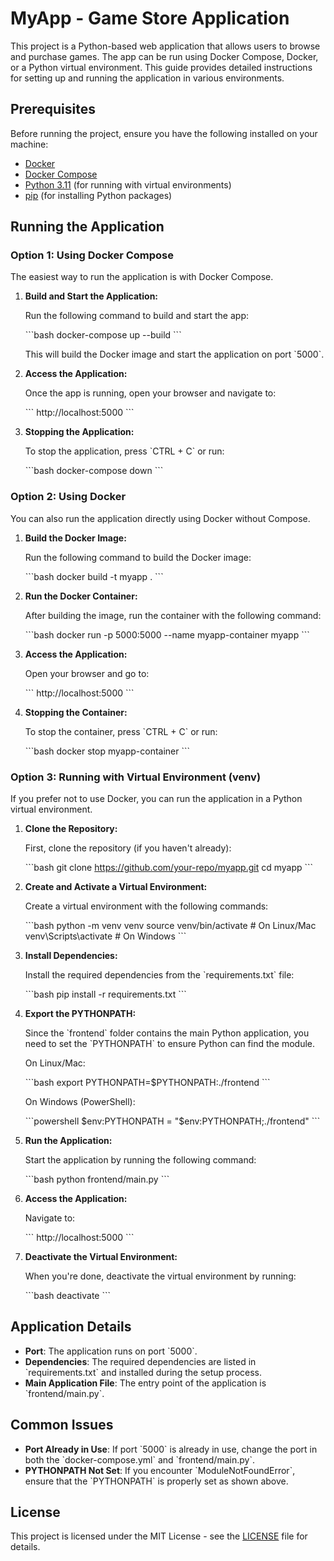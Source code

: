 
# MyApp - Game Store Application

This project is a Python-based web application that allows users to browse and purchase games. The app can be run using Docker Compose, Docker, or a Python virtual environment. This guide provides detailed instructions for setting up and running the application in various environments.

## Prerequisites

Before running the project, ensure you have the following installed on your machine:

- [Docker](https://docs.docker.com/get-docker/)
- [Docker Compose](https://docs.docker.com/compose/install/)
- [Python 3.11](https://www.python.org/downloads/) (for running with virtual environments)
- [pip](https://pip.pypa.io/en/stable/installation/) (for installing Python packages)

## Running the Application

### Option 1: Using Docker Compose

The easiest way to run the application is with Docker Compose.

1. **Build and Start the Application:**

   Run the following command to build and start the app:

   \`\`\`bash
   docker-compose up --build
   \`\`\`

   This will build the Docker image and start the application on port \`5000\`.

2. **Access the Application:**

   Once the app is running, open your browser and navigate to:

   \`\`\`
   http://localhost:5000
   \`\`\`

3. **Stopping the Application:**

   To stop the application, press \`CTRL + C\` or run:

   \`\`\`bash
   docker-compose down
   \`\`\`

### Option 2: Using Docker

You can also run the application directly using Docker without Compose.

1. **Build the Docker Image:**

   Run the following command to build the Docker image:

   \`\`\`bash
   docker build -t myapp .
   \`\`\`

2. **Run the Docker Container:**

   After building the image, run the container with the following command:

   \`\`\`bash
   docker run -p 5000:5000 --name myapp-container myapp
   \`\`\`

3. **Access the Application:**

   Open your browser and go to:

   \`\`\`
   http://localhost:5000
   \`\`\`

4. **Stopping the Container:**

   To stop the container, press \`CTRL + C\` or run:

   \`\`\`bash
   docker stop myapp-container
   \`\`\`

### Option 3: Running with Virtual Environment (venv)

If you prefer not to use Docker, you can run the application in a Python virtual environment.

1. **Clone the Repository:**

   First, clone the repository (if you haven't already):

   \`\`\`bash
   git clone https://github.com/your-repo/myapp.git
   cd myapp
   \`\`\`

2. **Create and Activate a Virtual Environment:**

   Create a virtual environment with the following commands:

   \`\`\`bash
   python -m venv venv
   source venv/bin/activate   # On Linux/Mac
   venv\Scripts\activate      # On Windows
   \`\`\`

3. **Install Dependencies:**

   Install the required dependencies from the \`requirements.txt\` file:

   \`\`\`bash
   pip install -r requirements.txt
   \`\`\`

4. **Export the PYTHONPATH:**

   Since the \`frontend\` folder contains the main Python application, you need to set the \`PYTHONPATH\` to ensure Python can find the module.

   On Linux/Mac:

   \`\`\`bash
   export PYTHONPATH=$PYTHONPATH:./frontend
   \`\`\`

   On Windows (PowerShell):

   \`\`\`powershell
   $env:PYTHONPATH = "$env:PYTHONPATH;./frontend"
   \`\`\`

5. **Run the Application:**

   Start the application by running the following command:

   \`\`\`bash
   python frontend/main.py
   \`\`\`

6. **Access the Application:**

   Navigate to:

   \`\`\`
   http://localhost:5000
   \`\`\`

7. **Deactivate the Virtual Environment:**

   When you're done, deactivate the virtual environment by running:

   \`\`\`bash
   deactivate
   \`\`\`

## Application Details

- **Port**: The application runs on port \`5000\`.
- **Dependencies**: The required dependencies are listed in \`requirements.txt\` and installed during the setup process.
- **Main Application File**: The entry point of the application is \`frontend/main.py\`.

## Common Issues

- **Port Already in Use**: If port \`5000\` is already in use, change the port in both the \`docker-compose.yml\` and \`frontend/main.py\`.
- **PYTHONPATH Not Set**: If you encounter \`ModuleNotFoundError\`, ensure that the \`PYTHONPATH\` is properly set as shown above.

## License

This project is licensed under the MIT License - see the [LICENSE](LICENSE) file for details.